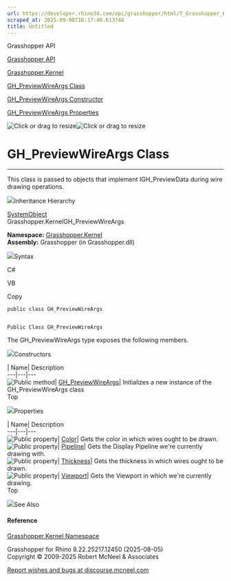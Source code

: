 ```yaml
---
url: https://developer.rhino3d.com/api/grasshopper/html/T_Grasshopper_Kernel_GH_PreviewWireArgs.htm
scraped_at: 2025-09-08T16:17:40.613746
title: Untitled
---
```


Grasshopper API

[Grasshopper API](../html/723c01da-9986-4db2-8f53-6f3a7494df75.htm
"Grasshopper API")

[Grasshopper.Kernel](../html/N_Grasshopper_Kernel.htm "Grasshopper.Kernel")

[GH_PreviewWireArgs Class](../html/T_Grasshopper_Kernel_GH_PreviewWireArgs.htm
"GH_PreviewWireArgs Class")

[GH_PreviewWireArgs Constructor
](../html/M_Grasshopper_Kernel_GH_PreviewWireArgs__ctor.htm
"GH_PreviewWireArgs Constructor ")

[GH_PreviewWireArgs
Properties](../html/Properties_T_Grasshopper_Kernel_GH_PreviewWireArgs.htm
"GH_PreviewWireArgs Properties")

![Click or drag to resize](../icons/TocOpen.gif)![Click or drag to
resize](../icons/TocClose.gif)

# GH_PreviewWireArgs Class  
  
---  
  
This class is passed to objects that implement IGH_PreviewData during wire
drawing operations.

![](../icons/SectionExpanded.png)Inheritance Hierarchy

[SystemObject](https://docs.microsoft.com/dotnet/api/system.object)  
Grasshopper.KernelGH_PreviewWireArgs  

**Namespace:** [Grasshopper.Kernel](N_Grasshopper_Kernel.htm)  
**Assembly:** Grasshopper (in Grasshopper.dll)

![](../icons/SectionExpanded.png)Syntax

C#

VB

Copy

    
    
    public class GH_PreviewWireArgs
    
    
    Public Class GH_PreviewWireArgs

The GH_PreviewWireArgs type exposes the following members.

![](../icons/SectionExpanded.png)Constructors

| Name| Description  
---|---|---  
![Public method](../icons/pubmethod.gif)|
[GH_PreviewWireArgs](M_Grasshopper_Kernel_GH_PreviewWireArgs__ctor.htm)|
Initializes a new instance of the GH_PreviewWireArgs class  
Top

![](../icons/SectionExpanded.png)Properties

| Name| Description  
---|---|---  
![Public property](../icons/pubproperty.gif)|
[Color](P_Grasshopper_Kernel_GH_PreviewWireArgs_Color.htm)|  Gets the color in
which wires ought to be drawn.  
![Public property](../icons/pubproperty.gif)|
[Pipeline](P_Grasshopper_Kernel_GH_PreviewWireArgs_Pipeline.htm)|  Gets the
Display Pipeline we're currently drawing with.  
![Public property](../icons/pubproperty.gif)|
[Thickness](P_Grasshopper_Kernel_GH_PreviewWireArgs_Thickness.htm)|  Gets the
thickness in which wires ought to be drawn.  
![Public property](../icons/pubproperty.gif)|
[Viewport](P_Grasshopper_Kernel_GH_PreviewWireArgs_Viewport.htm)|  Gets the
Viewport in which we're currently drawing.  
Top

![](../icons/SectionExpanded.png)See Also

#### Reference

[Grasshopper.Kernel Namespace](N_Grasshopper_Kernel.htm)

Grasshopper for Rhino 8.22.25217.12450 (2025-08-05)  
Copyright © 2009-2025 Robert McNeel & Associates

[Report wishes and bugs at
discourse.mcneel.com](https://discourse.mcneel.com/c/grasshopper)

